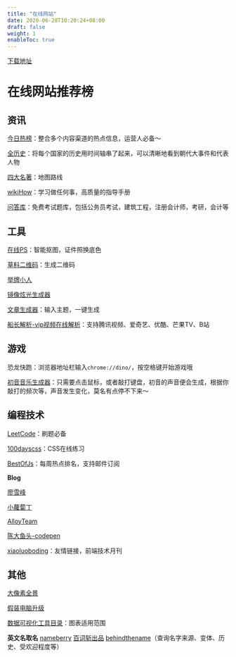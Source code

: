 ```yaml
---
title: "在线网站"
date: 2020-06-28T10:20:24+08:00
draft: false
weight: 1
enableToc: true
---
```


[下载地址](https://chrome-extension-downloader.com)

# 在线网站推荐榜

## 资讯

[今日热榜](https://tophub.today/)：整合多个内容渠道的热点信息，运营人必备～

[全历史](https://www.allhistory.com)：将每个国家的历史用时间轴串了起来，可以清晰地看到朝代大事件和代表人物

[四大名著](https://www.sdmz.net/map/)：地图路线

[wikiHow](https://zh.wikihow.com)：学习做任何事，高质量的指导手册

[问答库](https://www.asklib.com/)：免费考试题库，包括公务员考试，建筑工程，注册会计师，考研，会计等

## 工具

[在线PS](https://www.uupoop.com/)：智能抠图，证件照换底色

[草料二维码](https://cli.im/)：生成二维码

[举牌小人](https://upuptoyou.com/)

[镜像炫光生成器](https://suulnnka.github.io/BullshitGenerator/index.html)

[文章生成器](https://suulnnka.github.io/BullshitGenerator/index.html)：输入主题，一键生成

[船长解析-vip视频在线解析](http://czjx8.com/)：支持腾讯视频、爱奇艺、优酷、芒果TV、B站

## 游戏

恐龙快跑：浏览器地址栏输入`chrome://dino/`，按空格键开始游戏哦

[初音音乐生成器](https://aidn.jp/mikutap/)：只需要点击鼠标，或者敲打键盘，初音的声音便会生成，根据你敲打的频次等，声音发生变化，莫名有点停不下来～

## 编程技术

[LeetCode](https://leetcode-cn.com/)：刷题必备

[100dayscss](https://100dayscss.com/)：CSS在线练习

[BestOfJs](https://weekly.bestofjs.org/)：每周热点排名，支持邮件订阅

**Blog**

[廖雪峰](https://www.liaoxuefeng.com/)

[小蘿蔔丁](https://www.xlbd.me)

[AlloyTeam](http://www.alloyteam.com/)

[陈大鱼头-codepen](https://codepen.io/krischan77)

[xiaoluoboding](https://xiaoluoboding.github.io/monthly/)：友情链接，前端技术月刊

## 其他

[大像素全景](http://www.bigpixel.cn/)

[假装电脑升级](https://fakeupdate.net/)

[数据可视化工具目录](https://datavizcatalogue.com/ZH/index.html)：图表适用范围

**英文名取名**
[nameberry](https://nameberry.com)
[百词斩出品](http://complab.baicizhan.com/ename/)
[behindthename](https://www.behindthename.com/)（查询名字来源、变体、历史、受欢迎程度等）


